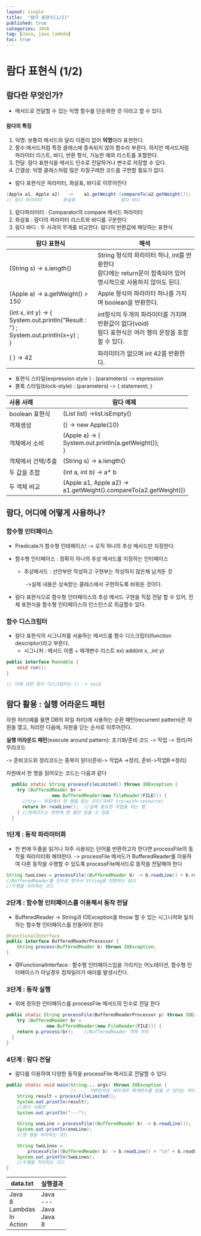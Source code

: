 ```yaml
---
layout: single
title:  "람다 표현식(1/2)"
published: true
categories: JAVA
tag: [Java, java_lambda]
toc: true
---
```


# 람다 표현식 (1/2)

## 람다란 무엇인가?

- 메서드로 전달할 수 있는 익명 함수를 단순화한 것 이라고 할 수 있다.



#### 람다의 특징

1. 익명: 보통의 메서드와 달리 이름이 없어 **익명**이라 표현한다.
2. 함수:메서드처럼 특정 클래스에 종속되지 않아 함수라 부른다. 하지만 메서드처럼 파라미터 리스트, 바디, 반환 형식, 가능한 예외 리스트를 포함한다.
3. 전달: 람다 표현식을 메서드 인수로 전달하거나 변수로 저장할 수 있다.
4. 간결성: 익명 클래스처럼 많은 자질구레한 코드를 구현할 필요가 없다.



* 람다 표현식은 파라미터, 화살표, 바디로 이루어진다

```java
(Apple a1, Apple a2)   ->    a1.getWeight.(compareTo(a2.getWeight());
// 람다 파라미터        화살표                 람다 바디
```

1. 람다파라미터 : Comparator의 compare 메서드 파라미터
2. 화살표 : 람다의 파라미터 리스트와 바디를 구분한다
3. 람다 바디 : 두 사과의 무게를 비교한다. 람다의 반환값에 해당하는 표현식

| 람다 표현식                                                  | 해석                                                         |
| ------------------------------------------------------------ | ------------------------------------------------------------ |
| (String s) -> s.length()                                     | String 형식의 파라미터 하나, int를 반환한다<br />람다에는 return문이 함축되어 있어 명시적으로 사용하지  않아도 된다. |
| (Apple a) -> a.getWeight() > 150                             | Apple 형식의 파라미터 하나를 가지며 boolean을 반환한다.      |
| (int x, int y) ->  {<br />              System.out.println("Result : ") ;<br />              System.out.println(x+y) ;   <br />} | int형식의 두개의 파라미터를 가지며 반환값이 없다(void)<br />람다 표현식은 여러 행의 문장을 포함할 수 있다. |
| ( )  -> 42                                                   | 파라미터가 없으며 int 42를 반환한다.                         |

- 표현식 스타일(expression style ) : (parameters) -> expression  
- 블록 스타일(block-style) : (parameters) -> { statememt; }  



| 사용 사례          | 람다 예제                                                    |
| :----------------- | ------------------------------------------------------------ |
| boolean 표현식     | (List<String> list) ->list.isEmpty()                         |
| 객체생성           | () -> new Apple(10)                                          |
| 객체에서 소비      | (Apple a) -> {<br />       System.out.println(a.getWeight());<br />} |
| 객체에서 건택/추출 | (String s) -> a.length()                                     |
| 두 값을 조합       | (int a, int b) -> a* b                                       |
| 두 객체 비교       | (Apple a1, Apple a2) -><br />       a1.getWeight().compareTo(a2.getWeight()) |

## 람다, 어디에 어떻게 사용하나?

### 함수형 인터페이스

- Predicate<T>가 함수형 인테페이스! -> 오직 하나의 추상 메서드만 지정한다.

- 함수형 인터페이스 : 정확히 하나의 추상 메서드를 지정하는 인터페이스

  - 추상메서드 : 선언부만 작성하고 구현부는 작성하지 않은채 남겨둔 것

    ​						->실제 내용은 상속받는 클래스에서 구현하도록 비워둔 것이다.

- 람다 표현식으로 함수형 인터페이스의 추상 메서드 구현을 직접 전달 할 수 있어, 전체 표현식을 함수형 인터페이스의 인스턴스로 취급할수 있다.

### 함수 디스크립터

- 람다 표현식의 시그니처를 서술하는 메서드를 함수 디스크립터(function descriptor)라고 부른다.
  - 시그니처 : 메서드 이름 + 매개변수 리스트 ex) add(int x, ,int y)

```java
public interface Runnable {
	void run();
}

// 이에 대한 함수 디스크립터는 () -> void
```

## 람다 활용 : 실행 어라운드 패턴

 자원 처리(예를 들면 DB의 파일 처리)에 사용하는 순환 패턴(recurrent pattern)은 자원을 열고, 처리한 다음에, 자원을 닫는 순서로 이루어진다.

**실행 어라운드 패턴**(execute around pattern): 초기화/준비 코드 -> 작업 -> 정리/마무리코드

-> 준비코드와 정리코드는 중복이 된다(준비-> 작업A ->정리, 준비->작업B->정리)

자원에서 한 행을 읽어오는 코드는 다음과 같다

```java
  public static String processFileLimited() throws IOException {
    try (BufferedReader br =
                 new BufferedReader(new FileReader(FILE))) {
      //try~~ 파일에서 한 행을 읽는 코드(자바7 try~with~resource)
      return br.readLine();  //실제 필요한 작업을 하는 행
    } //현재코드는 한번에 한 줄만 읽을 수 있음
  }
```



### 1단계 : 동작 파라미터화

* 한 번에 두줄을 읽거나 자주 사용되는 단어를 반환하고자 한다면 processFile의 동작을 파라미터화 해야한다. -> processFile 메서드가 BufferedReader를 이용하여 다른 동작을 수행할 수 있도록 processFile메서드로 동작을 전달해야 한다

```java
String twoLines = processFile((BufferedReader b) -> b.readLine() + b.readLine());
//BufferedReader를 인수로 받아서 String을 반환하는 람다
//두행을 처리하는 코드
```



### 2단계 : 함수형 인터페이스를 이용해서 동작 전달

* BufferedReader -> String과 IOException을 throw 할 수 있는 시그니처와 일치하는 함수형 인터페이스를 만들어야 한다

```java
@FunctionalInterface
public interface BufferedReaderProcessor {
    String process(BufferedReader b) throws IOException;
}
```

* @FunctionalInterface : 함수형 인터페이스임을 가리키는 어노테이션, 함수형 인터페이스가 아닐경우 컴파일러가 에러를 발생시킨다.

### 3단계 : 동작 실행

* 위에 정의한 인터페이스를 processFile 메서드의 인수로 전달 한다

```java
public static String processFile(BufferedReaderProcessor p) throws IOException {
    try (BufferedReader br =
               new BufferedReader(new FileReader(FILE))) {
    return p.process(br);    //BufferedReader 객체 처리
  }
}
```



### 4단계 : 람다 전달

* 람다를 이용하여 다양한 동작을 processFile 메서드로 전달할 수 있다.

```java
public static void main(String... args) throws IOException {
                        //...: 가변인자로 여러개의 매개변수를 받을 수 있다는 의미
    String result = processFileLimited();
    System.out.println(result);
	//람다 사용전
    System.out.println("---");

    String oneLine = processFile((BufferedReader b) -> b.readLine());
    System.out.println(oneLine);
    //한 행을 처리하는 코드

    String twoLines = 
        processFile((BufferedReader b) -> b.readLine() + "\n" + b.readLine());
    System.out.println(twoLines);
    //두행을 처리하는 코드
}
```

| data.txt                                         | 실행결과                              |
| ------------------------------------------------ | ------------------------------------- |
| Java <br />8 <br />Lambdas <br />In <br />Action | Java<br/>---<br/>Java<br/>Java<br />8 |

